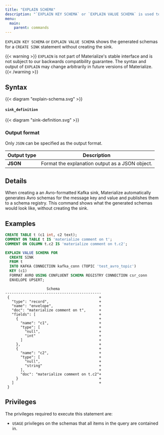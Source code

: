 ```yaml
---
title: "EXPLAIN SCHEMA"
description: "`EXPLAIN KEY SCHEMA` or `EXPLAIN VALUE SCHEMA` is used to see the generated schemas for a `CREATE SINK` statement"
menu:
  main:
    parent: commands
---
```


`EXPLAIN KEY SCHEMA` or `EXPLAIN VALUE SCHEMA` shows the generated schemas for a `CREATE SINK` statement without creating the sink.

{{< warning >}}
`EXPLAIN` is not part of Materialize's stable interface and is not subject to
our backwards compatibility guarantee. The syntax and output of `EXPLAIN` may
change arbitrarily in future versions of Materialize.
{{< /warning >}}

## Syntax

{{< diagram "explain-schema.svg" >}}

#### `sink_definition`

{{< diagram "sink-definition.svg" >}}

### Output format

Only `JSON` can be specified as the output format.

Output type | Description
------|-----
**JSON** | Format the explanation output as a JSON object.

## Details
When creating a an Avro-formatted Kafka sink, Materialize automatically generates Avro schemas for the message key and value and publishes them to a schema registry.
This command shows what the generated schemas would look like, without creating the sink.

## Examples

```sql
CREATE TABLE t (c1 int, c2 text);
COMMENT ON TABLE t IS 'materialize comment on t';
COMMENT ON COLUMN t.c2 IS 'materialize comment on t.c2';

EXPLAIN VALUE SCHEMA FOR
  CREATE SINK
  FROM t
  INTO KAFKA CONNECTION kafka_conn (TOPIC 'test_avro_topic')
  KEY (c1)
  FORMAT AVRO USING CONFLUENT SCHEMA REGISTRY CONNECTION csr_conn
  ENVELOPE UPSERT;
```

```
                   Schema
--------------------------------------------
 {                                         +
   "type": "record",                       +
   "name": "envelope",                     +
   "doc": "materialize comment on t",      +
   "fields": [                             +
     {                                     +
       "name": "c1",                       +
       "type": [                           +
         "null",                           +
         "int"                             +
       ]                                   +
     },                                    +
     {                                     +
       "name": "c2",                       +
       "type": [                           +
         "null",                           +
         "string"                          +
       ],                                  +
       "doc": "materialize comment on t.c2"+
     }                                     +
   ]                                       +
 }
```

## Privileges

The privileges required to execute this statement are:

- `USAGE` privileges on the schemas that all items in the query are contained in.
